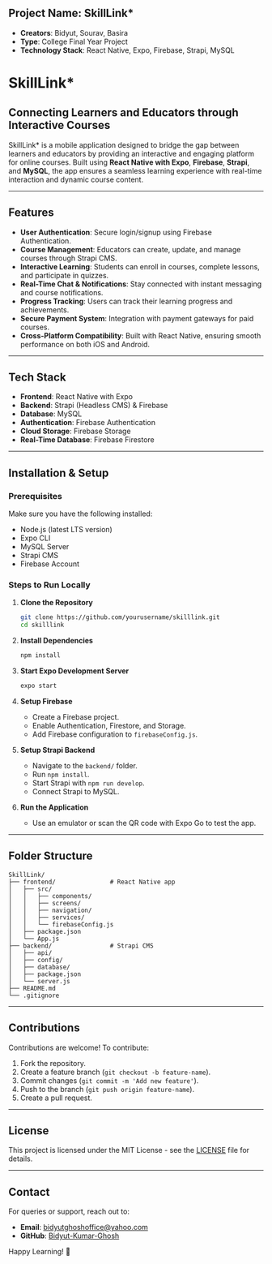 ## Project Name: SkillLink\*
- **Creators**: Bidyut, Sourav, Basira
- **Type**: College Final Year Project
- **Technology Stack**: React Native, Expo, Firebase, Strapi, MySQL

# SkillLink\*

## Connecting Learners and Educators through Interactive Courses

SkillLink\* is a mobile application designed to bridge the gap between learners and educators by providing an interactive and engaging platform for online courses. Built using **React Native with Expo**, **Firebase**, **Strapi**, and **MySQL**, the app ensures a seamless learning experience with real-time interaction and dynamic course content.

---

## Features

- **User Authentication**: Secure login/signup using Firebase Authentication.
- **Course Management**: Educators can create, update, and manage courses through Strapi CMS.
- **Interactive Learning**: Students can enroll in courses, complete lessons, and participate in quizzes.
- **Real-Time Chat & Notifications**: Stay connected with instant messaging and course notifications.
- **Progress Tracking**: Users can track their learning progress and achievements.
- **Secure Payment System**: Integration with payment gateways for paid courses.
- **Cross-Platform Compatibility**: Built with React Native, ensuring smooth performance on both iOS and Android.

---

## Tech Stack

- **Frontend**: React Native with Expo
- **Backend**: Strapi (Headless CMS) & Firebase
- **Database**: MySQL
- **Authentication**: Firebase Authentication
- **Cloud Storage**: Firebase Storage
- **Real-Time Database**: Firebase Firestore

---

## Installation & Setup

### Prerequisites

Make sure you have the following installed:

- Node.js (latest LTS version)
- Expo CLI
- MySQL Server
- Strapi CMS
- Firebase Account

### Steps to Run Locally

1. **Clone the Repository**

   ```sh
   git clone https://github.com/yourusername/skilllink.git
   cd skilllink
   ```

2. **Install Dependencies**

   ```sh
   npm install
   ```

3. **Start Expo Development Server**

   ```sh
   expo start
   ```

4. **Setup Firebase**

   - Create a Firebase project.
   - Enable Authentication, Firestore, and Storage.
   - Add Firebase configuration to `firebaseConfig.js`.

5. **Setup Strapi Backend**

   - Navigate to the `backend/` folder.
   - Run `npm install`.
   - Start Strapi with `npm run develop`.
   - Connect Strapi to MySQL.

6. **Run the Application**

   - Use an emulator or scan the QR code with Expo Go to test the app.

---

## Folder Structure

```
SkillLink/
├── frontend/               # React Native app
│   ├── src/
│   │   ├── components/
│   │   ├── screens/
│   │   ├── navigation/
│   │   ├── services/
│   │   └── firebaseConfig.js
│   ├── package.json
│   └── App.js
├── backend/                # Strapi CMS
│   ├── api/
│   ├── config/
│   ├── database/
│   ├── package.json
│   └── server.js
├── README.md
└── .gitignore
```

---

## Contributions

Contributions are welcome! To contribute:

1. Fork the repository.
2. Create a feature branch (`git checkout -b feature-name`).
3. Commit changes (`git commit -m 'Add new feature'`).
4. Push to the branch (`git push origin feature-name`).
5. Create a pull request.

---

## License

This project is licensed under the MIT License - see the [LICENSE](LICENSE) file for details.

---



## Contact

For queries or support, reach out to:

- **Email**: [bidyutghoshoffice@yahoo.com](mailto\:bidyutghoshoffice@yahoo.com)
- **GitHub**: [Bidyut-Kumar-Ghosh](https://github.com/Bidyut-Kumar-Ghosh)

Happy Learning! 🚀

